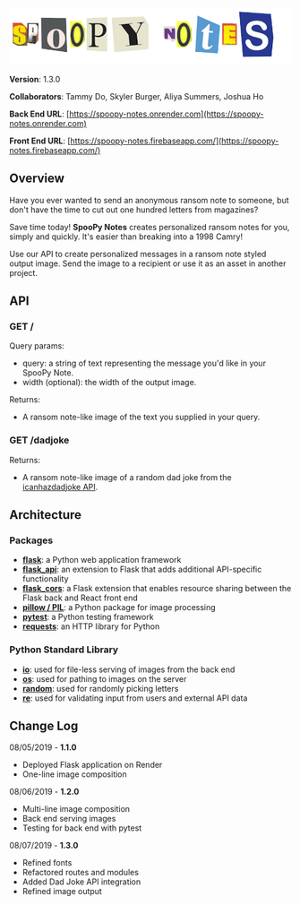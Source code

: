 ![spoopy notes in magazine cut-out style](app/assets/spoopy_notes.png)

**Version**: 1.3.0

**Collaborators**: Tammy Do, Skyler Burger, Aliya Summers, Joshua Ho 

**Back End URL**: [https://spoopy-notes.onrender.com](https://spoopy-notes.onrender.com)

**Front End URL**: [https://spoopy-notes.firebaseapp.com/](https://spoopy-notes.firebaseapp.com/)

## Overview
Have you ever wanted to send an anonymous ransom note to someone, but don't have the time to cut out one hundred letters from magazines?   

Save time today! **SpooPy Notes** creates personalized ransom notes for you, simply and quickly. It's easier than breaking into a 1998 Camry!

Use our API to create personalized messages in a ransom note styled output image. Send the image to a recipient or use it as an asset in another project.

## API
### GET /
Query params:
- query: a string of text representing the message you'd like in your SpooPy Note.
- width (optional): the width of the output image.

Returns:
- A ransom note-like image of the text you supplied in your query.

### GET /dadjoke
Returns:
- A ransom note-like image of a random dad joke from the [icanhazdadjoke API](https://icanhazdadjoke.com/api).

## Architecture
### Packages
- **[flask](https://pypi.org/project/Flask/)**: a Python web application framework
- **[flask_api](https://pypi.org/project/Flask-API/)**: an extension to Flask that adds additional API-specific functionality 
- **[flask_cors](https://pypi.org/project/Flask-Cors/)**: a Flask extension that enables resource sharing between the Flask back and React front end
- **[pillow / PIL](https://pypi.org/project/Pillow/)**: a Python package for image processing
- **[pytest](https://pypi.org/project/pytest/)**: a Python testing framework
- **[requests](https://pypi.org/project/requests/)**: an HTTP library for Python

### Python Standard Library
- **[io](https://docs.python.org/3/library/io.html)**: used for file-less serving of images from the back end
- **[os](https://docs.python.org/3/library/os.html)**: used for pathing to images on the server
- **[random](https://docs.python.org/3/library/random.html)**: used for randomly picking letters
- **[re](https://docs.python.org/3/library/re.html)**: used for validating input from users and external API data

## Change Log

08/05/2019 - **1.1.0**
- Deployed Flask application on Render
- One-line image composition

08/06/2019 - **1.2.0**
- Multi-line image composition
- Back end serving images
- Testing for back end with pytest

08/07/2019 - **1.3.0**
- Refined fonts
- Refactored routes and modules
- Added Dad Joke API integration
- Refined image output